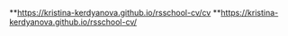 **https://kristina-kerdyanova.github.io/rsschool-cv/cv
**https://kristina-kerdyanova.github.io/rsschool-cv/
